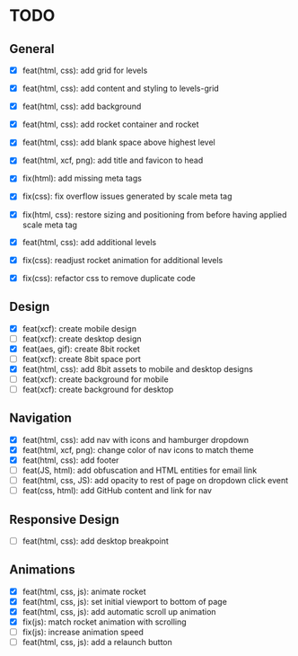 # TODO

## General 
  - [X] feat(html, css): add grid for levels
  - [X] feat(html, css): add content and styling to levels-grid
  - [X] feat(html, css): add background
  - [X] feat(html, css): add rocket container and rocket
  - [X] feat(html, css): add blank space above highest level
  - [X] feat(html, xcf, png): add title and favicon to head
  - [X] fix(html): add missing meta tags
  - [X] fix(css): fix overflow issues generated by scale meta tag
  - [X] fix(html, css): restore sizing and positioning from before having applied scale meta tag
  - [X] feat(html, css): add additional levels
  - [X] fix(css): readjust rocket animation for additional levels
  - [X] fix(css): refactor css to remove duplicate code


## Design
  - [X] feat(xcf): create mobile design
  - [ ] feat(xcf): create desktop design
  - [X] feat(aes, gif): create 8bit rocket
  - [ ] feat(xcf): create 8bit space port
  - [X] feat(html, css): add 8bit assets to mobile and desktop designs
  - [ ] feat(xcf): create background for mobile
  - [ ] feat(xcf): create background for desktop

## Navigation
 - [X] feat(html, css): add nav with icons and hamburger dropdown
 - [X] feat(html, xcf, png): change color of nav icons to match theme
 - [X] feat(html, css): add footer
 - [ ] feat(JS, html): add obfuscation and HTML entities for email link
 - [ ] feat(html, css, JS): add opacity to rest of page on dropdown click event
 - [ ] feat(css, html): add GitHub content and link for nav

## Responsive Design
  - [ ] feat(html, css): add desktop breakpoint

## Animations
  - [X] feat(html, css, js): animate rocket
  - [X] feat(html, css, js): set initial viewport to bottom of page
  - [X] feat(html, css, js): add automatic scroll up animation
  - [X] fix(js): match rocket animation with scrolling
  - [ ] fix(js): increase animation speed
  - [ ] feat(html, css, js): add a relaunch button